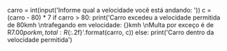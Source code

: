 carro = int(input('Informe qual a velocidade você está andando: '))
c = (carro - 80) * 7
if carro > 80:
    print('Carro excedeu a velocidade permitida de 80kmh \ntrafegando em velocidade: {}kmh \nMulta por exceço é de R$7.00 por km, total: R${:.2f}'.format(carro, c)) 
else:
    print('Carro dentro da velocidade permitida')